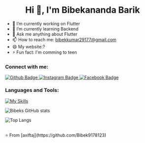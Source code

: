  <h1 align="center">Hi 👋, I'm Bibekananda Barik</h1>

- 🔭 I’m currently working on Flutter
- 🌱 I’m currently learning Backend
- 💬 Ask me anything about Flutter 
- 📫 How to reach me: bibekkumar29177@gmail.com
- 😄 My website:?
- ⚡ Fun fact: I'm comming to teen
  
### Connect with me:
<div id="badges">
  <a href="https://github.com/Bibek9178123/">
    <img src="https://img.shields.io/badge/Github-white?style=for-the-badge&logo=Github&logoColor=black" alt="Github Badge"/>
  </a>
   <a href="https://www.instagram.com/styloboybibek">
    <img src="https://img.shields.io/badge/Instagram-purple?style=for-the-badge&logo=instagram&logoColor=white" alt="Instagram Badge"/>
  </a>
   <a href="https://www.facebook.com/share/34McsBXadKS2iB6B/?mibextid=qi2Omg">
    <img src="https://img.shields.io/badge/Facebook-blue?style=for-the-badge&logo=facebook&logoColor=white" alt="Facebook Badge"/>
  </a>
</div>

### Languages and Tools:
[![My Skills](https://skillicons.dev/icons?i=java,html,js,nodejs,github,git,css,aws,c,mongodb&perline=5)](https://skillicons.dev)

![Bibeks GitHub stats](https://github-readme-stats.vercel.app/api?username=Bibek9178123&show_icons=true&theme=dark)

![Top Langs](https://github-readme-stats.vercel.app/api/top-langs/?username=Bibek9178123&theme=dark)


<br>
⭐️ From [axiftaj](https://github.com/Bibek9178123)
